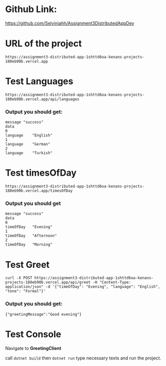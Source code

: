 # Github Link: 
https://github.com/Selviniahh/Assignment3DistributedAppDev

# URL of the project 
```angular2html
https://assignment3-distributed-app-1shttd6oa-kenans-projects-180eb90b.vercel.app
```

# Test Languages
```angular2html
https://assignment3-distributed-app-1shttd6oa-kenans-projects-180eb90b.vercel.app/api/languages
```

### Output you should get: 
```angular2html
message	"success"
data	
0	
language	"English"
1	
language	"German"
2	
language	"Turkish"
```

# Test timesOfDay
```angular2html
https://assignment3-distributed-app-1shttd6oa-kenans-projects-180eb90b.vercel.app/timesOfDay
```
### Output you should get
```angular2html
message	"success"
data	
0	
timeOfDay	"Evening"
1	
timeOfDay	"Afternoon"
2	
timeOfDay	"Morning"
```

# Test Greet
```
curl -X POST https://assignment3-distributed-app-1shttd6oa-kenans-projects-180eb90b.vercel.app/api/greet -H "Content-Type: application/json" -d '{"timeOfDay": "Evening", "language": "English", "tone": "Formal"}'
```
### Output you should get:
```
{"greetingMessage":"Good evening"}
```

# Test Console 
Navigate to **GreetingClient** 

call `dotnet build` then `dotnet run` type necessary texts and run the project.